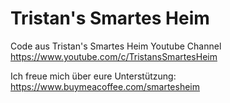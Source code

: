 # Tristan's Smartes Heim
Code aus Tristan's Smartes Heim Youtube Channel 
https://www.youtube.com/c/TristansSmartesHeim

Ich freue mich über eure Unterstützung:
https://www.buymeacoffee.com/smartesheim
